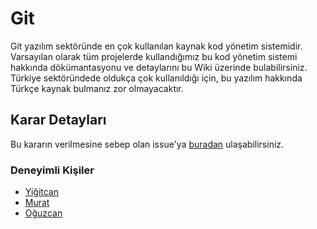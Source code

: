 # Git
Git yazılım sektöründe en çok kullanılan kaynak kod yönetim sistemidir. Varsayılan olarak tüm projelerde kullandığımız bu kod yönetim sistemi hakkında dökümantasyonu ve detaylarını bu Wiki üzerinde bulabilirsiniz. Türkiye sektöründede oldukça çok kullanıldığı için, bu yazılım hakkında Türkçe kaynak bulmanız zor olmayacaktır.

## Karar Detayları
Bu kararın verilmesine sebep olan issue'ya [buradan](/Yengas/KYCUBYO/issues/1) ulaşabilirsiniz.

### Deneyimli Kişiler
- [Yiğitcan](https://github.com/Yengas)
- [Murat](https://github.com/muratbaskicioglu)
- [Oğuzcan](https://github.com/yavuzovski)